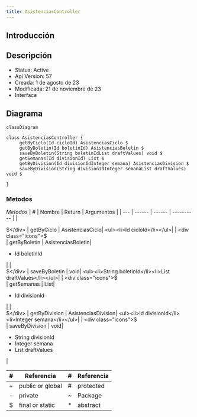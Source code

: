 ```yaml
---
title: AsistenciasController
---
```


## Introducción

<!-- START autogenerated-class -->
## Descripción



- Status: Active
- Api Version: 57
- Creada: 1 de agosto de 23
- Modificada: 21 de noviembre de 23
- Interface 

## Diagrama
```mermaid
classDiagram

class AsistenciasController {
     getByCiclo(Id cicloId) AsistenciasCiclo $
     getByBoletin(Id boletinId) AsistenciasBoletin $
     saveByBoletin(String boletinIdList draftValues) void $
     getSemanas(Id divisionId) List $
     getByDivision(Id divisionIdInteger semana) AsistenciasDivision $
     saveByDivision(String divisionIdInteger semanaList draftValues) void $

}
```


### Metodos

*Metodos*
| #   | Nombre | Return | Argumentos |
| --- | ------ | ------ | ---------- |
| <div class="icons">$</div> | getByCiclo | AsistenciasCiclo| <ul><li>Id cicloId</li></ul>|
| <div class="icons">$</div> | getByBoletin | AsistenciasBoletin| <ul><li>Id boletinId</li></ul>|
| <div class="icons">$</div> | saveByBoletin | void| <ul><li>String boletinId</li><li>List draftValues</li></ul>|
| <div class="icons">$</div> | getSemanas | List| <ul><li>Id divisionId</li></ul>|
| <div class="icons">$</div> | getByDivision | AsistenciasDivision| <ul><li>Id divisionId</li><li>Integer semana</li></ul>|
| <div class="icons">$</div> | saveByDivision | void| <ul><li>String divisionId</li><li>Integer semana</li><li>List draftValues</li></ul>|


| #  | Referencia       | #  | Referencia |
| -- | ---------------- | -- | ---------- |
| +  | public or global | #  | protected  |
| -  | private          | ~  | Package    |
| $  | final or static  | *  | abstract   |

<!-- END autogenerated-class -->
